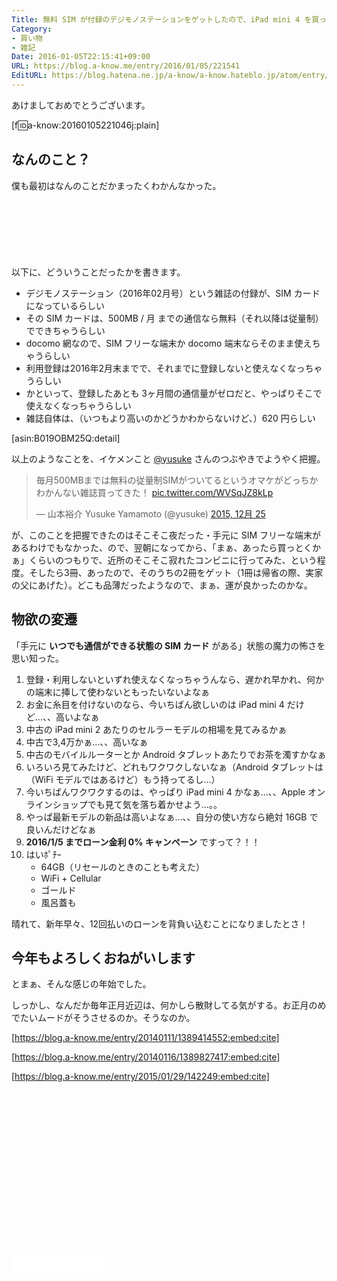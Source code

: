 ```yaml
---
Title: 無料 SIM が付録のデジモノステーションをゲットしたので、iPad mini 4 を買った
Category:
- 買い物
- 雑記
Date: 2016-01-05T22:15:41+09:00
URL: https://blog.a-know.me/entry/2016/01/05/221541
EditURL: https://blog.hatena.ne.jp/a-know/a-know.hateblo.jp/atom/entry/6653586347151804767
---
```


あけましておめでとうございます。


[f:id:a-know:20160105221046j:plain]


## なんのこと？
僕も最初はなんのことだかまったくわかんなかった。




<!-- more -->


<script async src="//pagead2.googlesyndication.com/pagead/js/adsbygoogle.js"></script>
<!-- article-top -->
<ins class="adsbygoogle"
     style="display:inline-block;width:728px;height:90px"
     data-ad-client="ca-pub-3463034538369189"
     data-ad-slot="8367620130"></ins>
<script>
(adsbygoogle = window.adsbygoogle || []).push({});
</script>


以下に、どういうことだったかを書きます。


* デジモノステーション（2016年02月号）という雑誌の付録が、SIM カードになっているらしい
* その SIM カードは、500MB / 月 までの通信なら無料（それ以降は従量制）でできちゃうらしい
* docomo 網なので、SIM フリーな端末か docomo 端末ならそのまま使えちゃうらしい
* 利用登録は2016年2月末までで、それまでに登録しないと使えなくなっちゃうらしい
* かといって、登録したあとも 3ヶ月間の通信量がゼロだと、やっぱりそこで使えなくなっちゃうらしい
* 雑誌自体は、（いつもより高いのかどうかわからないけど、）620 円らしい





[asin:B019OBM25Q:detail]





以上のようなことを、イケメンこと [@yusuke](https://twitter.com/yusuke) さんのつぶやきでようやく把握。


<blockquote class="twitter-tweet" lang="ja"><p lang="ja" dir="ltr">毎月500MBまでは無料の従量制SIMがついてるというオマケがどっちかわかんない雑誌買ってきた！ <a href="https://t.co/WVSqJZ8kLp">pic.twitter.com/WVSqJZ8kLp</a></p>&mdash; 山本裕介 Yusuke Yamamoto (@yusuke) <a href="https://twitter.com/yusuke/status/680386319562833920">2015, 12月 25</a></blockquote>
<script async src="//platform.twitter.com/widgets.js" charset="utf-8"></script>


が、このことを把握できたのはそこそこ夜だった・手元に SIM フリーな端末があるわけでもなかった、ので、翌朝になってから、「まぁ、あったら買っとくかぁ」くらいのつもりで、近所のそこそこ寂れたコンビニに行ってみた、という程度。そしたら3冊、あったので、そのうちの2冊をゲット（1冊は帰省の際、実家の父にあげた）。どこも品薄だったようなので、まぁ、運が良かったのかな。


## 物欲の変遷
「手元に **いつでも通信ができる状態の SIM カード** がある」状態の魔力の怖さを思い知った。

1. 登録・利用しないといずれ使えなくなっちゃうんなら、遅かれ早かれ、何かの端末に挿して使わないともったいないよなぁ
1. お金に糸目を付けないのなら、今いちばん欲しいのは iPad mini 4 だけど...、、高いよなぁ
1. 中古の iPad mini 2 あたりのセルラーモデルの相場を見てみるかぁ
1. 中古で3,4万かぁ...、、高いなぁ
1. 中古のモバイルルーターとか Android タブレットあたりでお茶を濁すかなぁ
1. いろいろ見てみたけど、どれもワクワクしないなぁ（Android タブレットは（WiFi モデルではあるけど）もう持ってるし...）
1. 今いちばんワクワクするのは、やっぱり iPad mini 4 かなぁ...、、Apple オンラインショップでも見て気を落ち着かせよう...。。
1. やっぱ最新モデルの新品は高いよなぁ...、、自分の使い方なら絶対 16GB で良いんだけどなぁ
1. **2016/1/5 までローン金利 0% キャンペーン** ですって？！！
1. はいﾎﾟﾁｰ
    * 64GB（リセールのときのことも考えた）
    * WiFi + Cellular
    * ゴールド
    * 風呂蓋も


晴れて、新年早々、12回払いのローンを背負い込むことになりましたとさ！


## 今年もよろしくおねがいします
とまぁ、そんな感じの年始でした。


しっかし、なんだか毎年正月近辺は、何かしら散財してる気がする。お正月のめでたいムードがそうさせるのか。そうなのか。




[https://blog.a-know.me/entry/20140111/1389414552:embed:cite]




[https://blog.a-know.me/entry/20140116/1389827417:embed:cite]




[https://blog.a-know.me/entry/2015/01/29/142249:embed:cite]



<script async src="//pagead2.googlesyndication.com/pagead/js/adsbygoogle.js"></script>
<!-- article-bottom2 -->
<ins class="adsbygoogle"
     style="display:inline-block;width:300px;height:250px"
     data-ad-client="ca-pub-3463034538369189"
     data-ad-slot="5274552934"></ins>
<script>
(adsbygoogle = window.adsbygoogle || []).push({});
</script>


<iframe src="//blog.hatena.ne.jp/a-know/a-know.hateblo.jp/subscribe/iframe" allowtransparency="true" frameborder="0" scrolling="no" width="150" height="28"></iframe>


<script src="https://moshi-moshi.moshimo.works/moshimoshi/a_know_blog/2016-01-05-221541?title=%E7%84%A1%E6%96%99%20SIM%20%E3%81%8C%E4%BB%98%E9%8C%B2%E3%81%AE%E3%83%87%E3%82%B8%E3%83%A2%E3%83%8E%E3%82%B9%E3%83%86%E3%83%BC%E3%82%B7%E3%83%A7%E3%83%B3%E3%82%92%E3%82%B2%E3%83%83%E3%83%88%E3%81%97%E3%81%9F%E3%81%AE%E3%81%A7%E3%80%81iPad%20mini%204%20%E3%82%92%E8%B2%B7%E3%81%A3%E3%81%9F"></script>
